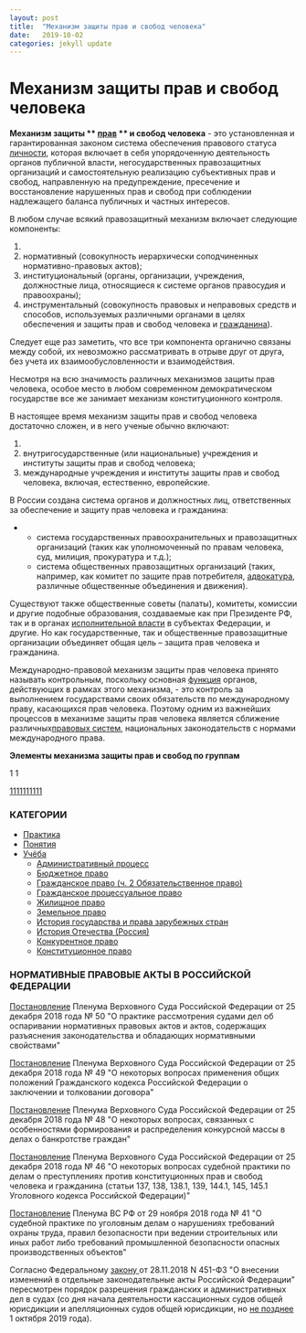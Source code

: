 ```yaml
---
layout: post
title:  "Механизм защиты прав и свобод человека"
date:   2019-10-02
categories: jekyll update
---
```




# Механизм защиты прав и свобод человека

**Механизм защиты ** [**прав**](https://jurkom74.ru/ucheba/ponyatie-prava-mnogoobrazie-opredeleniy-i-edinstvo-ponyatiya) ** и свобод человека**  - это установленная и гарантированная законом система обеспечения правового статуса [личности](https://jurkom74.ru/ucheba/soznanie-samosoznanie-lichnost-chelovek-razumniy), которая включает в себя упорядоченную деятельность органов публичной власти, негосударственных правозащитных организаций и самостоятельную реализацию субъективных прав и свобод, направленную на предупреждение, пресечение и восстановление нарушенных прав и свобод при соблюдении надлежащего баланса публичных и частных интересов.

В любом случае всякий правозащитный механизм включает следующие компоненты:

1.
  1. нормативный (совокупность иерархически соподчиненных нормативно-правовых актов);
  2. институциональный (органы, организации, учреждения, должностные лица, относящиеся к системе органов правосудия и правоохраны);
  3. инструментальный (совокупность правовых и неправовых средств и способов, используемых различными органами в целях обеспечения и защиты прав и свобод человека и [гражданина](https://jurkom74.ru/ucheba/grazhdane-fizicheskie-litsa-kak-subekti-grazhdanskich-pravootnosheniy)).

Следует еще раз заметить, что все три компонента органично связаны между собой, их невозможно рассматривать в отрыве друг от друга, без учета их взаимообусловленности и взаимодействия.

Несмотря на всю значимость различных механизмов защиты прав человека, особое место в любом современном демократическом государстве все же занимает механизм конституционного контроля.

В настоящее время механизм защиты прав и свобод человека достаточно сложен, и в него ученые обычно включают:

1.
  1. внутригосударственные (или национальные) учреждения и институты защиты прав и свобод человека;
  2. международные учреждения и институты защиты прав и свобод человека, включая, естественно, европейские.

В России создана система органов и должностных лиц, ответственных за обеспечение и защиту прав человека и гражданина:

-
  - система государственных правоохранительных и правозащитных организаций (таких как уполномоченный по правам человека, суд, милиция, прокуратура и т.д.);
  - система общественных правозащитных организаций (таких, например, как комитет по защите прав потребителя, [адвокатура](https://jurkom74.ru/ucheba/organizatsiya-advokaturi-v-rf), различные общественные объединения и движения).


Существуют также общественные советы (палаты), комитеты, комиссии и другие подобные образования, создаваемые как при Президенте РФ, так и в органах [исполнительной власти](https://jurkom74.ru/ucheba/konstitutsionno-pravovie-osnovi-sistemi-federalnich-organov-ispolnitelnoy-vlasti) в субъектах Федерации, и другие. Но как государственные, так и общественные правозащитные организации объединяет общая цель – защита прав человека и гражданина.

Международно-правовой механизм защиты прав человека принято называть контрольным, поскольку основная [функция](https://jurkom74.ru/ucheba/funktsiya) органов, действующих в рамках этого механизма, - это контроль за выполнением государствами своих обязательств по международному праву, касающихся прав человека. Поэтому одним из важнейших процессов в механизме защиты прав человека является сближение различных[правовых систем](https://jurkom74.ru/ucheba/pravovaya-sistema), национальных законодательств с нормами международного права.

**Элементы механизма защиты прав и свобод по группам**

   1                 1

[1](javascript:void(null))[1](javascript:void(null))[1](javascript:void(null))[1](javascript:void(null))[1](javascript:void(null))[1](javascript:void(null))[1](javascript:void(null))[1](javascript:void(null))[1](javascript:void(null))[1](javascript:void(null))

### **КАТЕГОРИИ**

- [Практика](https://jurkom74.ru/praktika)
- [Понятия](https://jurkom74.ru/ponyatiya)
- [Учёба](https://jurkom74.ru/ucheba)
  - [Административный процесс](https://jurkom74.ru/ucheba/administrativniy-protsess)
  - [Бюджетное право](https://jurkom74.ru/ucheba/biudzhetnoe-pravo)
  - [Гражданское право (ч. 2 Обязательственное право)](https://jurkom74.ru/ucheba/grazhdanskoe-pravo-ch-2-obyazatelstvennoe-pravo)
  - [Гражданское процессуальное право](https://jurkom74.ru/ucheba/grazhdanskoe-protsessualnoe-pravo)
  - [Жилищное право](https://jurkom74.ru/ucheba/zhilischnoe-pravo)
  - [Земельное право](https://jurkom74.ru/ucheba/zemelnoe-pravo)
  - [История государства и права зарубежных стран](https://jurkom74.ru/ucheba/istoriya-gosudarstva-i-prava-zarubezhnich-stran)
  - [История Отечества (Россия)](https://jurkom74.ru/ucheba/istoriya-otechestva-rossiya)
  - [Конкурентное право](https://jurkom74.ru/ucheba/konkurentnoe-pravo)
  - [Конституционное право](https://jurkom74.ru/ucheba/konstitutsionnoe-pravo)

### **НОРМАТИВНЫЕ ПРАВОВЫЕ АКТЫ В РОССИЙСКОЙ ФЕДЕРАЦИИ**

[Постановление](http://www.vsrf.ru/documents/own/27541/) Пленума Верховного Суда Российской Федерации от 25 декабря 2018 года № 50 &quot;О практике рассмотрения судами дел об оспаривании нормативных правовых актов и актов, содержащих разъяснения законодательства и обладающих нормативными свойствами&quot;

[Постановление](http://www.vsrf.ru/documents/own/27540/) Пленума Верховного Суда Российской Федерации от 25 декабря 2018 года № 49 &quot;О некоторых вопросах применения общих положений Гражданского кодекса Российской Федерации о заключении и толковании договора&quot;

[Постановление](http://www.vsrf.ru/documents/own/27539/) Пленума Верховного Суда Российской Федерации от 25 декабря 2018 года № 48 &quot;О некоторых вопросах, связанных с особенностями формирования и распределения конкурсной массы в делах о банкротстве граждан&quot;

[Постановление](http://www.vsrf.ru/documents/own/27537/) Пленума Верховного Суда Российской Федерации от 25 декабря 2018 года № 46 &quot;О некоторых вопросах судебной практики по делам о преступлениях против конституционных прав и свобод человека и гражданина (статьи 137, 138, 138.1, 139, 144.1, 145, 145.1 Уголовного кодекса Российской Федерации)&quot;

[Постановление](http://www.vsrf.ru/documents/own/27377/) Пленума ВС РФ от 29 ноября 2018 года № 41 &quot;О судебной практике по уголовным делам о нарушениях требований охраны труда, правил безопасности при ведении строительных или иных работ либо требований промышленной безопасности опасных производственных объектов&quot;

Согласно Федеральному [закону](http://www.consultant.ru/cons/cgi/online.cgi?req=doc&amp;base=LAW&amp;n=312093&amp;fld=134&amp;dst=1000000001,0&amp;rnd=0.004880529934459532#026906723082095096)[ ](http://www.consultant.ru/cons/cgi/online.cgi?req=doc&amp;base=LAW&amp;n=312093&amp;fld=134&amp;dst=1000000001,0&amp;rnd=0.004880529934459532#026906723082095096)от 28.11.2018 N 451-ФЗ &quot;О внесении изменений в отдельные законодательные акты Российской Федерации&quot; пересмотрен порядок разрешения гражданских и административных дел в судах (со дня начала деятельности кассационных судов общей юрисдикции и апелляционных судов общей юрисдикции, но [не позднее](http://www.consultant.ru/cons/cgi/online.cgi?req=doc&amp;base=LAW&amp;n=303437&amp;dst=100374) 1 октября 2019 года).